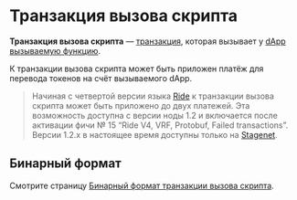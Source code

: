 # Транзакция вызова скрипта

**Транзакция вызова скрипта** — [транзакция](/ru/blockchain/transaction), которая вызывает у [dApp](/ru/blockchain/account/dapp) [вызываемую функцию](/ru/ride/functions/callable-function).

К транзакции вызова скрипта может быть приложен платёж для перевода токенов на счёт вызываемого dApp.

> Начиная с четвертой версии языка [Ride](/ru/ride) к транзакции вызова скрипта может быть приложено до двух платежей. Эта возможность доступна с версии ноды 1.2 и включается после активации фичи №&nbsp;15 “Ride V4, VRF, Protobuf, Failed transactions”. Версии 1.2.x в настоящее время доступны только на [Stagenet](/ru/blockchain/blockchain-network/stage-network).

## Бинарный формат

Смотрите страницу [Бинарный формат транзакции вызова скрипта](/ru/blockchain/binary-format/transaction-binary-format/invoke-script-transaction-binary-format).
